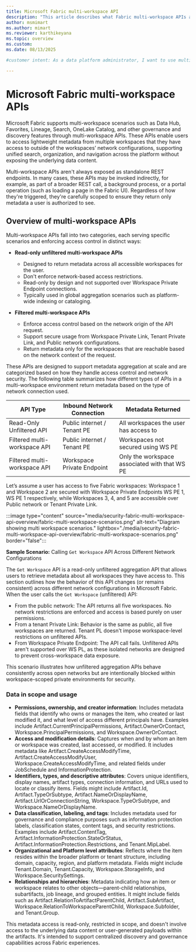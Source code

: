 ```yaml
---
title: Microsoft Fabric multi-workspace API 
description: "This article describes what Fabric multi-workspace APIs are and kinds of information they retrieve."
author: msmimart
ms.author: mimart
ms.reviewer: karthikeyana
ms.topic: overview
ms.custom:
ms.date: 08/13/2025

#customer intent: As a data platform administrator, I want to use multi-workspace APIs to aggregate and manage metadata across multiple workspaces so that I can enable unified governance, discovery, and compliance within Microsoft Fabric.

---
```


# Microsoft Fabric multi-workspace APIs

Microsoft Fabric supports multi-workspace scenarios such as Data Hub, Favorites, Lineage, Search, OneLake Catalog, and other governance and discovery features through multi-workspace APIs. These APIs enable users to access lightweight metadata from multiple workspaces that they have access to outside of the workspaces’ network configurations, supporting unified search, organization, and navigation across the platform without exposing the underlying data content.

Multi-workspace APIs aren't always exposed as standalone REST endpoints. In many cases, these APIs may be invoked indirectly, for example, as part of a broader REST call, a background process, or a portal operation (such as loading a page in the Fabric UI). Regardless of how they're triggered, they're carefully scoped to ensure they return only metadata a user is authorized to see.

## Overview of multi-workspace APIs

Multi-workspace APIs fall into two categories, each serving specific scenarios and enforcing access control in distinct ways:

* **Read-only unfiltered multi-workspace APIs**

   * Designed to return metadata across all accessible workspaces for the user.
   * Don't enforce network-based access restrictions.
   * Read-only by design and not supported over Workspace Private Endpoint connections.
   * Typically used in global aggregation scenarios such as platform-wide indexing or cataloging.

* **Filtered multi-workspace APIs**

   * Enforce access control based on the network origin of the API request.
   * Support secure usage from Workspace Private Link, Tenant Private Link, and Public network configurations.
   * Return metadata only for the workspaces that are reachable based on the network context of the request.

These APIs are designed to support metadata aggregation at scale and are categorized based on how they handle access control and network security. The following table summarizes how different types of APIs in a multi-workspace environment return metadata based on the type of network connection used.

| API Type                  | Inbound Network Connection | Metadata Returned                          |
|---------------------------|----------------------------|--------------------------------------------|
| Read-Only Unfiltered API  | Public internet / Tenant PE| All workspaces the user has access to      |
| Filtered multi-workspace API  | Public internet / Tenant PE| Workspaces not secured using WS PE         |
| Filtered multi-workspace API  | Workspace Private Endpoint | Only the workspace associated with that WS PE|

Let’s assume a user has access to five Fabric workspaces: Workspace 1 and Workspace 2 are secured with Workspace Private Endpoints WS PE 1, WS PE 1 respectively, while Workspaces 3, 4, and 5 are accessible over Public network or Tenant Private Link.

:::image type="content" source="media/security-fabric-multi-workspace-api-overview/fabric-multi-workspace-scenarios.png" alt-text="Diagram showing multi workspace scenarios." lightbox="./media/security-fabric-multi-workspace-api-overview/fabric-multi-workspace-scenarios.png" border="false":::

**Sample Scenario:** Calling `Get Workspace` API Across Different Network Configurations

The `Get Workspace` API is a read-only unfiltered aggregation API that allows users to retrieve metadata about all workspaces they have access to. This section outlines how the behavior of this API changes (or remains consistent) across different network configurations in Microsoft Fabric.
When the user calls the `Get Workspace` (unfiltered) API:

* From the public network: The API returns all five workspaces. No network restrictions are enforced and access is based purely on user permissions.
* From a tenant Private Link: Behavior is the same as public, all five workspaces are returned. Tenant PL doesn't impose workspace-level restrictions on unfiltered APIs.
* From Workspace Private Endpoint: The API call fails. Unfiltered APIs aren't supported over WS PL, as these isolated networks are designed to prevent cross-workspace data exposure.

This scenario illustrates how unfiltered aggregation APIs behave consistently across open networks but are intentionally blocked within workspace-scoped private environments for security.


### Data in scope and usage

* **Permissions, ownership, and creator information**: Includes metadata fields that identify who owns or manages the item, who created or last modified it, and what level of access different principals have. Examples include Artifact.CurrentPrincipalPermissions, Artifact.OwnerOrContact, Workspace.PrincipalPermissions, and Workspace.OwnerOrContact.
* **Access and modification details**: Captures when and by whom an item or workspace was created, last accessed, or modified. It includes metadata like Artifact.CreateAccessModifyTime, Artifact.CreateAccessModifyUser, Workspace.CreateAccessModifyTime, and related fields under JobSchedule and InformationProtection.
* **Identifiers, types, and descriptive attributes**: Covers unique identifiers, display names, artifact types, connection information, and URLs used to locate or classify items. Fields might include Artifact.Id, Artifact.TypeOrSubtype, Artifact.NameOrDisplayName, Artifact.UrlOrConnectionString, Workspace.TypeOrSubtype, and Workspace.NameOrDisplayName.
* **Data classification, labeling, and tags**: Includes metadata used for governance and compliance purposes such as information protection labels, classification states, content tags, and security restrictions. Examples include Artifact.ContentTag, Artifact.InformationProtection.StateOrStatus, Artifact.InformationProtection.Restrictions, and Tenant.MipLabel.
* **Organizational and Platform level attributes**: Reflects where the item resides within the broader platform or tenant structure, including domain, capacity, region, and platform metadata. Fields might include Tenant.Domain, Tenant.Capacity, Workspace.StorageInfo, and Workspace.SecuritySettings.
* **Relationships and hierarchies**: Metadata indicating how an item or workspace relates to other objects—parent-child relationships, subartifacts, job lineage, and grouped entities. It might include fields such as Artifact.RelationToArtifactParentChild, Artifact.SubArtifact, Workspace.RelationToWorkspaceParentChild, Workspace.Subfolder, and Tenant.Group.

This metadata access is read-only, restricted in scope, and doesn't involve access to the underlying data content or user-generated payloads within the artifacts. It's intended to support centralized discovery and governance capabilities across Fabric experiences.